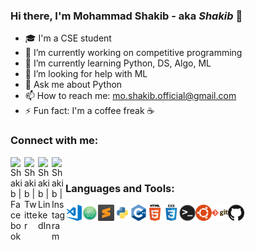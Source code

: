 ### Hi there, I'm Mohammad Shakib - aka ___Shakib___ 👋

- 🎓 I'm a CSE student
- 🔭 I’m currently working on competitive programming
- 🌱 I’m currently learning Python, DS, Algo, ML
- 🤔 I’m looking for help with ML
- 💬 Ask me about Python
- 📫 How to reach me: mo.shakib.official@gmail.com
- ⚡ Fun fact: I'm a coffee freak ☕

### Connect with me:

[<img align="left" alt="Shakib | Facebook" width="22px" src="https://cdn.jsdelivr.net/npm/simple-icons@v3/icons/facebook.svg" />](https://facebook.com/MohammadShakib.co)
[<img align="left" alt="Shakib | Twitter" width="22px" src="https://cdn.jsdelivr.net/npm/simple-icons@v3/icons/twitter.svg" />](https://twitter.com/iMohammadShakib)
[<img align="left" alt="Shakib | LinkedIn" width="22px" src="https://cdn.jsdelivr.net/npm/simple-icons@v3/icons/linkedin.svg" />](https://linkedin.com/in/MohammadShakib)
[<img align="left" alt="Shakib | Instagram" width="22px" src="https://cdn.jsdelivr.net/npm/simple-icons@v3/icons/instagram.svg" />](https://instagram.com/mo__shakib)

<br>

### Languages and Tools:

[<img align="left" alt="Visual Studio Code" width="26px" src="https://raw.githubusercontent.com/github/explore/80688e429a7d4ef2fca1e82350fe8e3517d3494d/topics/visual-studio-code/visual-studio-code.png" />]()
[<img align="left" alt="Atom" width="26px" src="https://raw.githubusercontent.com/github/explore/80688e429a7d4ef2fca1e82350fe8e3517d3494d/topics/atom/atom.png" />]()
[<img align="left" alt="Sublime Text 3" width="26px" src="https://raw.githubusercontent.com/github/explore/80688e429a7d4ef2fca1e82350fe8e3517d3494d/topics/sublime-text/sublime-text.png" />]()

[<img align="left" alt="Python" width="26px" src="https://raw.githubusercontent.com/github/explore/80688e429a7d4ef2fca1e82350fe8e3517d3494d/topics/python/python.png" />]()
[<img align="left" alt="C++" width="26px" src="https://raw.githubusercontent.com/github/explore/80688e429a7d4ef2fca1e82350fe8e3517d3494d/topics/cpp/cpp.png" />]() 
[<img align="left" alt="HTML5" width="26px" src="https://raw.githubusercontent.com/github/explore/80688e429a7d4ef2fca1e82350fe8e3517d3494d/topics/html/html.png" />]()
[<img align="left" alt="CSS3" width="26px" src="https://raw.githubusercontent.com/github/explore/80688e429a7d4ef2fca1e82350fe8e3517d3494d/topics/css/css.png" />]()
[<img align="left" alt="Terminal" width="26px" src="https://raw.githubusercontent.com/github/explore/80688e429a7d4ef2fca1e82350fe8e3517d3494d/topics/terminal/terminal.png" />]()
[<img align="left" alt="Ubuntu" width="26px" src="https://raw.githubusercontent.com/github/explore/80688e429a7d4ef2fca1e82350fe8e3517d3494d/topics/ubuntu/ubuntu.png" />]()
[<img align="left" alt="Git" width="26px" src="https://raw.githubusercontent.com/github/explore/80688e429a7d4ef2fca1e82350fe8e3517d3494d/topics/git/git.png" />]()
[<img align="left" alt="GitHub" width="26px" src="https://raw.githubusercontent.com/github/explore/78df643247d429f6cc873026c0622819ad797942/topics/github/github.png" />]()

